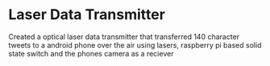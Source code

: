 # Laser Data Transmitter
Created a optical laser data transmitter that transferred 140 character tweets to a android phone over the air using lasers, raspberry pi based solid state switch and the phones camera as a reciever

